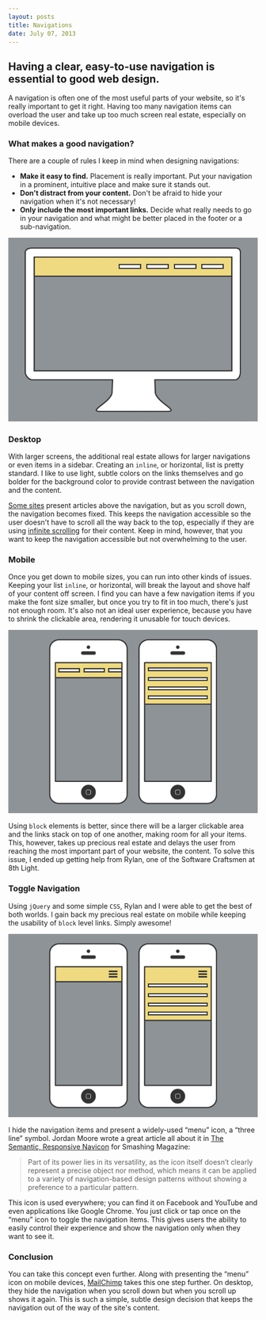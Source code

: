 ```yaml
---
layout: posts
title: Navigations
date: July 07, 2013
---
```

<h2>
Having a clear, easy-to-use navigation is essential to good web design.
</h2>

<p>
A navigation is often one of the most useful parts of your website, so it's really important to get it right. Having too many navigation items can overload the user and take up too much screen real estate, especially on mobile devices.
</p>


<h3>What makes a good navigation?</h3>
<p>
There are a couple of rules I keep in mind when designing navigations:
</p>

<ul>
<li><strong>Make it easy to find.</strong> Placement is really important. Put your navigation in a prominent, intuitive place and make sure it stands out.</li>
<li><strong>Don't distract from your content.</strong> Don't be afraid to hide your navigation when it's not necessary!</li>
<li><strong>Only include the most important links.</strong> Decide what really needs to go in your navigation and what might be better placed in the footer or a sub-navigation.</li>
</ul>

<img src="/images/desktop.png" alt="desktop">

<h3>Desktop</h3>
<p>
With larger screens, the additional real estate allows for larger navigations or even items in a sidebar. Creating an <code>inline</code>, or horizontal, list is pretty standard. I like to use light, subtle colors on the links themselves and go bolder for the background color to provide contrast between the navigation and the content. 
</p>

<p>
<a href="http://www.polygon.com/" target="_blank">Some sites</a> present articles above the navigation, but as you scroll down, the navigation becomes fixed. This keeps the navigation accessible so the user doesn't have to scroll all the way back to the top, especially if they are using <a href="http://uxdesign.smashingmagazine.com/2013/05/03/infinite-scrolling-get-bottom/" target="_blank">infinite scrolling</a> for their content. Keep in mind, however, that you want to keep the navigation accessible but not overwhelming to the user.
</p>

<h3>Mobile</h3>
<p>
Once you get down to mobile sizes, you can run into other kinds of issues. Keeping your list <code>inline</code>, or horizontal, will break the layout and shove half of your content off screen. I find you can have a few navigation items if you make the font size smaller, but once you try to fit in too much, there's just not enough room. It's also not an ideal user experience, because you have to shrink the clickable area, rendering it unusable for touch devices.
</p>

<img src="/images/mobile.png" alt="mobile">

<p>
Using <code>block</code> elements is better, since there will be a larger clickable area and the links stack on top of one another, making room for all your items. This, however, takes up precious real estate and delays the user from reaching the most important part of your website, the content. To solve this issue, I ended up getting help from Rylan, one of the Software Craftsmen at 8th Light.
</p>

<h3>Toggle Navigation</h3>
<p>
Using <code>jQuery</code> and some simple <code>CSS</code>, Rylan and I were able to get the best of both worlds. I gain back my precious real estate on mobile while keeping the usability of <code>block</code> level links. Simply awesome!
</p>

<img src="/images/mobile-toggle.png" alt="mobile-toggle">

<p>
I hide the navigation items and present a widely-used “menu” icon, a “three line” symbol. Jordan Moore wrote a great article all about it in <a href="http://mobile.smashingmagazine.com/2012/10/08/the-semantic-responsive-design-navicon/" target="_blank">The Semantic, Responsive Navicon</a> for Smashing Magazine:
</p>

<blockquote>
<p>Part of its power lies in its versatility, as the icon itself doesn’t clearly represent a precise object nor method, which means it can be applied to a variety of navigation-based design patterns without showing a preference to a particular pattern.</p>
</blockquote>

<p>
This icon is used everywhere; you can find it on Facebook and YouTube and even applications like Google Chrome. You just click or tap once on the “menu” icon to toggle the navigation items. This gives users the ability to easily control their experience and show the navigation only when they want to see it.
</p>

<h3>Conclusion</h3>
<p>
You can take this concept even further. Along with presenting the “menu” icon on mobile devices, <a href="http://mailchimp.com/" target="_blank">MailChimp</a> takes this one step further. On desktop, they hide the navigation when you scroll down but when you scroll up shows it again. This is such a simple, subtle design decision that keeps the navigation out of the way of the site's content.
</p>
